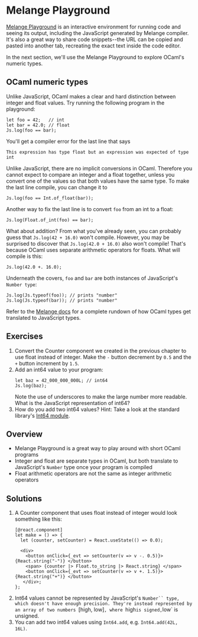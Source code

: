 # Melange Playground

[Melange Playground](https://melange.re/unstable/playground/) is an interactive
environment for running code and seeing its output, including the JavaScript
generated by Melange compiler. It's also a great way to share code
snippets--the URL can be copied and pasted into another tab, recreating the
exact text inside the code editor.

In the next section, we'll use the Melange Playground to explore OCaml's numeric
types.

## OCaml numeric types

Unlike JavaScript, OCaml makes a clear and hard distinction between integer and
float values. Try running the following program in the playground:

```reasonml
let foo = 42;   // int
let bar = 42.0; // float
Js.log(foo == bar);
```

You'll get a compiler error for the last line that says

```
This expression has type float but an expression was expected of type int
```

Unlike JavaScript, there are no implicit conversions in OCaml. Therefore you
cannot expect to compare an integer and a float together, unless you convert one
of the values so that both values have the same type. To make the last line
compile, you can change it to

```reasonml
Js.log(foo == Int.of_float(bar));
```

Another way to fix the last line is to convert `foo` from an int to a float:

```reasonml
Js.log(Float.of_int(foo) == bar);
```

What about addition? From what you've already seen, you can probably guess that
`Js.log(42 + 16.0)` won't compile. However, you may be surprised to discover
that `Js.log(42.0 + 16.0)` also won't compile! That's because OCaml uses
separate arithmetic operators for floats. What will compile is this:

```reasonml
Js.log(42.0 +. 16.0);
```

Underneath the covers, `foo` and `bar` are both instances of JavaScript's `Number
type`:

```reasonml
Js.log(Js.typeof(foo)); // prints "number"
Js.log(Js.typeof(bar)); // prints "number"
```

Refer to the [Melange
docs](../communicate-with-javascript.md#data-types-and-runtime-representation)
for a complete rundown of how OCaml types get translated to JavaScript types.

## Exercises

1. Convert the Counter component we created in the previous chapter to use float
   instead of integer. Make the `-` button decrement by `0.5` and the `+` button
   increment by `1.5`.
1. Add an int64 value to your program:
   ```reasonml
   let baz = 42_000_000_000L; // int64
   Js.log(baz);
   ```
   Note the use of underscores to make the large number more readable. What is
   the JavaScript representation of int64?
1. How do you add two int64 values? Hint: Take a look at the standard library's
   [Int64 module](https://v2.ocaml.org/api/Int64.html).

## Overview

- Melange Playground is a great way to play around with short OCaml programs
- Integer and float are separate types in OCaml, but both translate to
  JavaScript's `Number` type once your program is compiled
- Float arithmetic operators are not the same as integer arithmetic operators

## Solutions

1. A Counter component that uses float instead of integer would look something
   like this:
   ```reasonml
   [@react.component]
   let make = () => {
     let (counter, setCounter) = React.useState(() => 0.0);

     <div>
       <button onClick={_evt => setCounter(v => v -. 0.5)}> {React.string("-")} </button>
       <span> {counter |> Float.to_string |> React.string} </span>
       <button onClick={_evt => setCounter(v => v +. 1.5)}> {React.string("+")} </button>
      </div>;
   };
   ```
1. Int64 values cannot be represented by JavaScript's `Number`` type, which
   doesn't have enough precision. They're instead represented by an array of two
   numbers `[high, low]`, where `high` is signed, `low` is unsigned.
1. You can add two int64 values using `Int64.add`, e.g. `Int64.add(42L, 16L)`.

